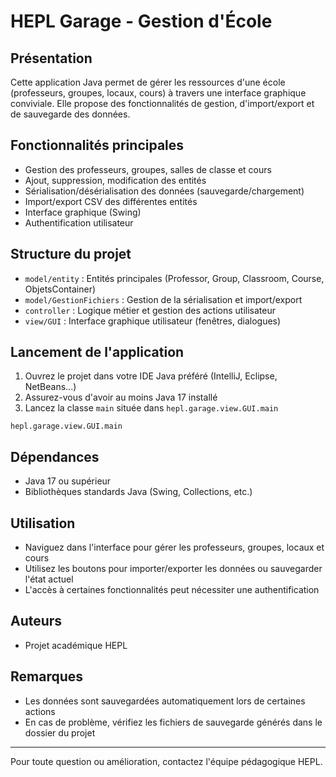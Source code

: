# HEPL Garage - Gestion d'École

## Présentation
Cette application Java permet de gérer les ressources d'une école (professeurs, groupes, locaux, cours) à travers une interface graphique conviviale. Elle propose des fonctionnalités de gestion, d'import/export et de sauvegarde des données.

## Fonctionnalités principales
- Gestion des professeurs, groupes, salles de classe et cours
- Ajout, suppression, modification des entités
- Sérialisation/désérialisation des données (sauvegarde/chargement)
- Import/export CSV des différentes entités
- Interface graphique (Swing)
- Authentification utilisateur

## Structure du projet
- `model/entity` : Entités principales (Professor, Group, Classroom, Course, ObjetsContainer)
- `model/GestionFichiers` : Gestion de la sérialisation et import/export
- `controller` : Logique métier et gestion des actions utilisateur
- `view/GUI` : Interface graphique utilisateur (fenêtres, dialogues)

## Lancement de l'application
1. Ouvrez le projet dans votre IDE Java préféré (IntelliJ, Eclipse, NetBeans...)
2. Assurez-vous d'avoir au moins Java 17 installé
3. Lancez la classe `main` située dans `hepl.garage.view.GUI.main`

```
hepl.garage.view.GUI.main
```

## Dépendances
- Java 17 ou supérieur
- Bibliothèques standards Java (Swing, Collections, etc.)

## Utilisation
- Naviguez dans l'interface pour gérer les professeurs, groupes, locaux et cours
- Utilisez les boutons pour importer/exporter les données ou sauvegarder l'état actuel
- L'accès à certaines fonctionnalités peut nécessiter une authentification

## Auteurs
- Projet académique HEPL

## Remarques
- Les données sont sauvegardées automatiquement lors de certaines actions
- En cas de problème, vérifiez les fichiers de sauvegarde générés dans le dossier du projet

---

Pour toute question ou amélioration, contactez l'équipe pédagogique HEPL.
